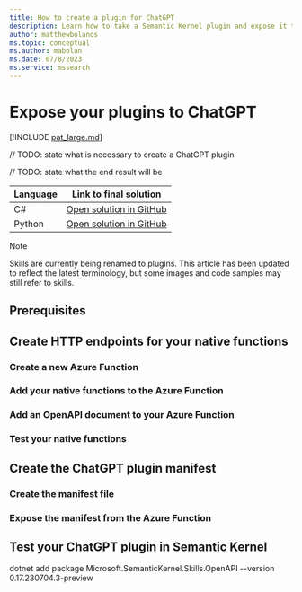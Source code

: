 ```yaml
---
title: How to create a plugin for ChatGPT
description: Learn how to take a Semantic Kernel plugin and expose it to ChatGPT.
author: matthewbolanos
ms.topic: conceptual
ms.author: mabolan
ms.date: 07/8/2023
ms.service: mssearch
---
```



# Expose your plugins to ChatGPT

[!INCLUDE [pat_large.md](../includes/pat_large.md)]


// TODO: state what is necessary to create a ChatGPT plugin

// TODO: state what the end result will be

| Language  | Link to final solution |
| --- | --- |
| C# | [Open solution in GitHub](https://github.com/MicrosoftDocs/semantic-kernel-docs/tree/main/samples/dotnet/01-Semantic-Functions) |
| Python | [Open solution in GitHub](https://github.com/MicrosoftDocs/semantic-kernel-docs/tree/main/samples/python/01-Semantic-Functions) |


> [!Note]
> Skills are currently being renamed to plugins. This article has been updated to reflect the latest terminology, but some images and code samples may still refer to skills.

## Prerequisites

## Create HTTP endpoints for your native functions

### Create a new Azure Function

### Add your native functions to the Azure Function

### Add an OpenAPI document to your Azure Function

### Test your native functions

## Create the ChatGPT plugin manifest

### Create the manifest file

### Expose the manifest from the Azure Function

## Test your ChatGPT plugin in Semantic Kernel

dotnet add package Microsoft.SemanticKernel.Skills.OpenAPI --version 0.17.230704.3-preview

